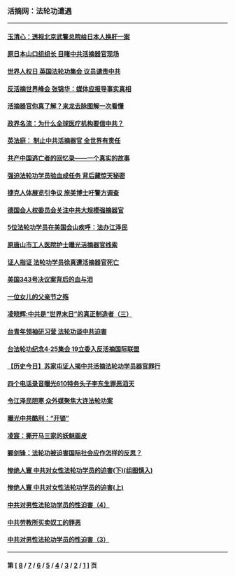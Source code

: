 ### 活摘网：法轮功遭遇
---
#### [玉清心：透视北京武警总院给日本人换肝一案](../../pages/nf5881/n13771978.md?08200430) 
#### [原日本山口组组长 目睹中共活摘器官现场](../../pages/nf5881/n13767360.md?08200430) 
#### [世界人权日 英国法轮功集会 议员谴责中共](../../pages/nf5881/n13431763.md?08200430) 
#### [反活摘世界峰会 张锦华：媒体应报导事实真相](../../pages/nf5881/n13278502.md?08200430) 
#### [活摘器官你真了解？来龙去脉图解一次看懂](../../pages/nf5881/n13013820.md?08200430) 
#### [政界名流：为什么全球医疗机构要信中共？](../../pages/nf5881/n11945479.md?08200430) 
#### [英法庭： 制止中共活摘器官 全世界有责任](../../pages/nf5881/n11330691.md?08200430) 
#### [共产中国逃亡者的回忆录——一个真实的故事](../../pages/nf5881/n10918649.md?08200430) 
#### [强迫法轮功学员验血成任务 背后藏惊天秘密](../../pages/nf5881/n4252384.md?08200430) 
#### [捷克人体展览引争议 旅美博士吁警方调查](../../pages/nf5881/n9429187.md?08200430) 
#### [德国会人权委员会关注中共大规模强摘器官](../../pages/nf5881/n8418950.md?08200430) 
#### [5位法轮功学员在美国会山疾呼：法办江泽民](../../pages/nf5881/n8101519.md?08200430) 
#### [原唐山市工人医院护士曝光活摘器官线索](../../pages/nf5881/n8076384.md?08200430) 
#### [证人指证 法轮功学员徐真遭活摘器官死亡](../../pages/nf5881/n8042467.md?08200430) 
#### [美国343号决议案背后的血与泪](../../pages/nf5881/n8020684.md?08200430) 
#### [一位女儿的父亲节之殇](../../pages/nf5881/n8014122.md?08200430) 
#### [凌晓辉:中共是“世界末日”的真正制造者（三）](../../pages/nf5881/n4210333.md?08200430) 
#### [台青年领袖研习营 法轮功谈中共迫害](../../pages/nf5881/n4141857.md?08200430) 
#### [台法轮功纪念4‧25集会 19立委入反活摘国际联盟](../../pages/nf5881/n4141821.md?08200430) 
#### [【历史今日】苏家屯证人揭中共活摘法轮功学员器官罪行](../../pages/nf5881/n4135912.md?08200430) 
#### [四个电话录音曝光610特务头子李东生罪恶滔天](../../pages/nf5881/n4040060.md?08200430) 
#### [令江泽民胆寒 众外媒聚焦大连法轮功案](../../pages/nf5881/n3932671.md?08200430) 
#### [曝光中共酷刑：“开锁”](../../pages/nf5881/n3889373.md?08200430) 
#### [凌宸：撕开马三家的妖魅画皮](../../pages/nf5881/n3849369.md?08200430) 
#### [郦剑锋：法轮功被迫害国际社会应作怎样的反思？](../../pages/nf5881/n3824560.md?08200430) 
#### [惨绝人寰 中共对女性法轮功学员的迫害(下)(组图慎入)](../../pages/nf5881/n3816285.md?08200430) 
#### [惨绝人寰 中共对女性法轮功学员的迫害(上)](../../pages/nf5881/n3815374.md?08200430) 
#### [中共对男性法轮功学员的性迫害（4）](../../pages/nf5881/n3769144.md?08200430) 
#### [中共劳教所买卖奴工的罪恶](../../pages/nf5881/n3769378.md?08200430) 
#### [中共对男性法轮功学员的性迫害（3）](../../pages/nf5881/n3768231.md?08200430) 

---
#### 第 [ [8](./8.md?08200430) / [7](./7.md?08200430) / [6](./6.md?08200430) / [5](./5.md?08200430) / [4](./4.md?08200430) / [3](./3.md?08200430) / [2](./2.md?08200430) / [1](./1.md?08200430) ] 页
